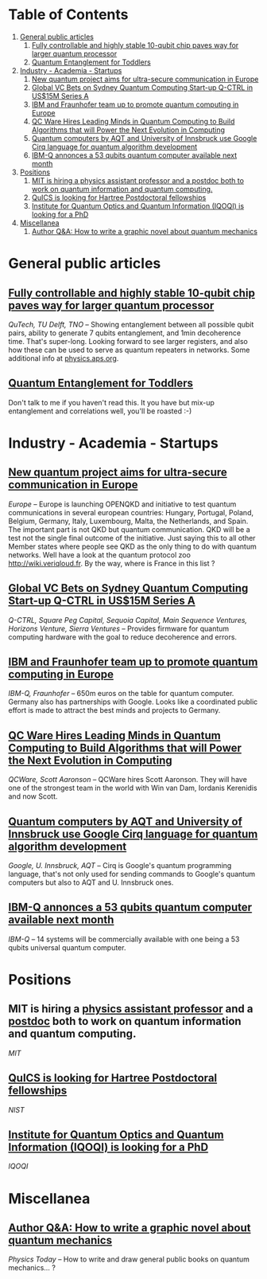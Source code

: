 
# Table of Contents

1.  [General public articles](#orgdb0ba41)
    1.  [Fully controllable and highly stable 10-qubit chip paves way for larger quantum processor](#org287fe21)
    2.  [Quantum Entanglement for Toddlers](#orgb874b89)
2.  [Industry - Academia - Startups](#orgce7024c)
    1.  [New quantum project aims for ultra-secure communication in Europe](#orgf3f89ec)
    2.  [Global VC Bets on Sydney Quantum Computing Start-up Q-CTRL in US$15M Series A](#org833fe84)
    3.  [IBM and Fraunhofer team up to promote quantum computing in Europe](#orgba002aa)
    4.  [QC Ware Hires Leading Minds in Quantum Computing to Build Algorithms that will Power the Next Evolution in Computing](#org42b3ecf)
    5.  [Quantum computers by AQT and University of Innsbruck use Google Cirq language for quantum algorithm development](#org882b679)
    6.  [IBM-Q annonces a 53 qubits quantum computer available next month](#org8047c5f)
3.  [Positions](#orgb26b850)
    1.  [MIT is hiring a physics assistant professor and a postdoc both to work on quantum information and quantum computing.](#org8f183c9)
    2.  [QuICS is looking for Hartree Postdoctoral fellowships](#org8a9ec15)
    3.  [Institute for Quantum Optics and Quantum Information (IQOQI) is looking for a PhD](#org8003137)
4.  [Miscellanea](#org435a8e4)
    1.  [Author Q&A: How to write a graphic novel about quantum mechanics](#orge6840b3)


<a id="orgdb0ba41"></a>

# General public articles


<a id="org287fe21"></a>

## [Fully controllable and highly stable 10-qubit chip paves way for larger quantum processor](https://qutech.nl/fully-controllable-and-highly-stable-10-qubit-chip-paves-way-for-larger-quantum-processo/)

*QuTech, TU Delft, TNO* &#x2013; Showing entanglement between all possible qubit pairs, ability to generate 7 qubits entanglement, and 1min decoherence time. That's super-long. Looking forward to see larger registers, and also how these can be used to serve as quantum repeaters in networks.
Some additional info at [physics.aps.org](https://physics.aps.org/synopsis-for/10.1103/PhysRevX.9.031045).


<a id="orgb874b89"></a>

## [Quantum Entanglement for Toddlers](https://csferrie.com/2019/09/09/quantum-entanglement-for-toddlers/)

Don't talk to me if you haven't read this. It you have but mix-up entanglement and correlations well, you'll be roasted :-)


<a id="orgce7024c"></a>

# Industry - Academia - Startups


<a id="orgf3f89ec"></a>

## [New quantum project aims for ultra-secure communication in Europe](https://ec.europa.eu/digital-single-market/en/news/new-quantum-project-aims-ultra-secure-communication-europe)

*Europe* &#x2013; Europe is launching OPENQKD and initiative to test quantum communications in several european countries: Hungary, Portugal, Poland, Belgium, Germany, Italy, Luxembourg, Malta, the Netherlands, and Spain. The important part is not QKD but quantum communication. QKD will be a test not the single final outcome of the initiative. Just saying this to all other Member states where people see QKD as the only thing to do with quantum networks. Well have a look at the quantum protocol zoo <http://wiki.veriqloud.fr>. By the way, where is France in this list ?


<a id="org833fe84"></a>

## [Global VC Bets on Sydney Quantum Computing Start-up Q-CTRL in US$15M Series A](https://q-ctrl.com/blog/global-vc-bets-on-sydney-quantum-computing-start-up-q-ctrl-in-us15m-series-a/)

*Q-CTRL, Square Peg Capital, Sequoia Capital, Main Sequence Ventures, Horizons Venture, Sierra Ventures* &#x2013; Provides firmware for quantum computing hardware with the goal to reduce decoherence and errors. 


<a id="orgba002aa"></a>

## [IBM and Fraunhofer team up to promote quantum computing in Europe](https://www.fraunhofer.de/en/press/research-news/2019/september/ibm-and-fraunhofer-team-up-to-promote-quantum-computing-in-europe.html)

*IBM-Q, Fraunhofer* &#x2013; 650m euros on the table for quantum computer. Germany also has partnerships with Google. Looks like a coordinated public effort is made to attract the best minds and projects to Germany.


<a id="org42b3ecf"></a>

## [QC Ware Hires Leading Minds in Quantum Computing to Build Algorithms that will Power the Next Evolution in Computing](https://www.prnewswire.com/news-releases/qc-ware-hires-leading-minds-in-quantum-computing-to-build-algorithms-that-will-power-the-next-evolution-in-computing-300916555.html?=lve)

*QCWare, Scott Aaronson* &#x2013; QCWare hires Scott Aaronson. They will have one of the strongest team in the world with Win van Dam, Iordanis Kerenidis and now Scott.


<a id="org882b679"></a>

## [Quantum computers by AQT and University of Innsbruck use Google Cirq language for quantum algorithm development](https://nachrichten.idw-online.de/2019/09/16/quantum-computers-by-aqt-and-university-of-innsbruck-leverage-cirq-for-quantum-algorithm-development/)

*Google, U. Innsbruck, AQT* &#x2013; Cirq is Google's quantum programming language, that's not only used for sending commands to Google's quantum computers but also to AQT and U. Innsbruck ones.


<a id="org8047c5f"></a>

## [IBM-Q annonces a 53 qubits quantum computer available next month](https://newsroom.ibm.com/2019-09-18-IBM-Opens-Quantum-Computation-Center-in-New-York-Brings-Worlds-Largest-Fleet-of-Quantum-Computing-Systems-Online-Unveils-New-53-Qubit-Quantum-System-for-Broad-Use)

*IBM-Q* &#x2013; 14 systems will be commercially available with one being a 53 qubits universal quantum computer. 


<a id="orgb26b850"></a>

# Positions


<a id="org8f183c9"></a>

## MIT is hiring a [physics assistant professor](https://academicjobsonline.org/ajo/jobs/14310) and a [postdoc](https://academicjobsonline.org/ajo/jobs/14428) both to work on quantum information and quantum computing.

*MIT*


<a id="org8a9ec15"></a>

## [QuICS is looking for Hartree Postdoctoral fellowships](https://academicjobsonline.org/ajo/jobs/14493)

*NIST*


<a id="org8003137"></a>

## [Institute for Quantum Optics and Quantum Information (IQOQI) is looking for a PhD](https://www.iqoqi-vienna.at/research/yirg-young-independent-researcher-group)

*IQOQI*


<a id="org435a8e4"></a>

# Miscellanea


<a id="orge6840b3"></a>

## [Author Q&A: How to write a graphic novel about quantum mechanics](https://physicstoday.scitation.org/do/10.1063/PT.6.4.20190911a/full/)

*Physics Today* &#x2013; How to write and draw general public books on quantum mechanics&#x2026; ?

